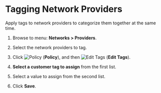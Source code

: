 # Tagging Network Providers

Apply tags to network providers to categorize them together at the same
time.

1.  Browse to menu: **Networks > Providers**.

2.  Select the network providers to tag.

3.  Click ![Policy](../images/1941.png) (**Policy**), and then ![Edit
    Tags](../images/2158.png) (**Edit Tags**).

4.  **Select a customer tag to assign** from the first list.

5.  Select a value to assign from the second list.

6.  Click **Save**.
